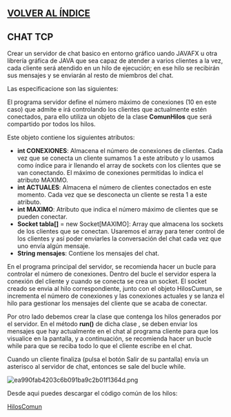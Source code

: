 [VOLVER AL ÍNDICE](03.COMUNICACIONES/I.INDICE.md)
-- 

## CHAT TCP
Crear un servidor de chat basico en entorno gráfico uando JAVAFX u otra librería gráfica de JAVA que sea capaz de atender a varios clientes a la vez, cada cliente será atendido en un hilo de ejecución; en ese hilo se recibirán sus mensajes y se enviarán al resto de miembros del chat.

Las especificacione son las siguientes:

El programa servidor define el número máximo de conexiones (10 en este caso) que admite e irá controlando los clientes que actualmente estén conectados, para ello utiliza un objeto de la clase **ComunHilos** que será compartido por todos los hilos. 

Este objeto contiene los siguientes atributos:
* **int CONEXIONES**: Almacena el número de conexiones de clientes. Cada vez que se conecta un cliente sumamos 1 a este atributo y lo usamos como índice para ir llenando el array de sockets con los clientes que se van conectando. El máximo de conexiones permitidas lo indica el atributo MAXIMO.
* **int ACTUALES**: Almacena el número de clientes conectados en este momento. Cada vez que se desconecta un cliente se resta 1 a este atributo.
* **int MAXIMO**: Atributo que indica el número máximo de clientes que se pueden conectar.
* **Socket tabla[]** = new Socket[MAXIMO]: Array que almacena los sockets de los clientes que se conectan. Usaremos el array para tener control de los clientes y así poder enviarles la conversación del chat cada vez que uno envía algún mensaje.
* **String mensajes**: Contiene los mensajes del chat.


En el programa principal del servidor, se recomienda hacer un bucle para controlar el número de  conexiones. Dentro del bucle el servidor espera la conexión del cliente y cuando se conecta se crea un socket. El socket creado se envia al hilo correspondiente, junto con el objeto HilosCumun, se incrementa el número de conexiones y las conexiones actuales y se lanza el hilo para gestionar los mensajes del cliente que se acaba de conectar.

Por otro lado debemos crear la clase que contenga los hilos generados por el servidor. En el método **run()** de dicha clase , se deben enviar los mensajes que hay actualmente en el chat al programa cliente para que los visualice en la pantalla, y a continuación, se recomienda hacer un bucle while para que se reciba todo lo que el cliente escribe en el chat.

Cuando un cliente finaliza (pulsa el botón Salir de su pantalla) envía un asterisco al servidor de chat, entonces se sale del bucle while.

![ea990fab4203c6b091ba9c2b01f1364d.png](ea990fab4203c6b091ba9c2b01f1364d.png)

Desde aqui puedes descargar el código común de los hilos:

[HilosComun](HilosComun.java)

